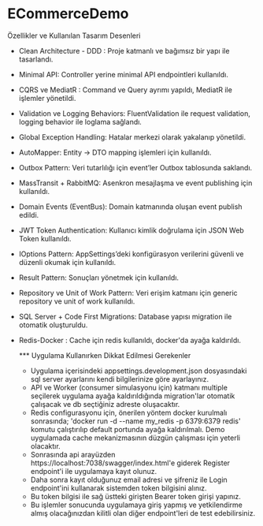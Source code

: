# ECommerceDemo
Özellikler ve Kullanılan Tasarım Desenleri
- Clean Architecture - DDD : Proje katmanlı ve bağımsız bir yapı ile tasarlandı.
- Minimal API: Controller yerine minimal API endpointleri kullanıldı.
- CQRS ve MediatR : Command ve Query ayrımı yapıldı, MediatR ile işlemler yönetildi.
- Validation ve Logging Behaviors: FluentValidation ile request validation, logging behavior ile loglama sağlandı.
- Global Exception Handling: Hatalar merkezi olarak yakalanıp yönetildi.
- AutoMapper: Entity -> DTO mapping işlemleri için kullanıldı.
- Outbox Pattern: Veri tutarlılığı için event’ler Outbox tablosunda saklandı.
- MassTransit + RabbitMQ: Asenkron mesajlaşma ve event publishing için kullanıldı.
- Domain Events (EventBus): Domain katmanında oluşan event publish edildi.
- JWT Token Authentication: Kullanıcı kimlik doğrulama için JSON Web Token kullanıldı.
- IOptions Pattern: AppSettings’deki konfigürasyon verilerini güvenli ve düzenli okumak için kullanıldı.
- Result Pattern: Sonuçları yönetmek için kullanıldı.
- Repository ve Unit of Work Pattern: Veri erişim katmanı için generic repository ve unit of work kullanıldı.
- SQL Server + Code First Migrations: Database yapısı migration ile otomatik oluşturuldu.
- Redis-Docker : Cache için redis kullanıldı, docker'da ayağa kaldırıldı.

  *** Uygulama Kullanırken Dikkat Edilmesi Gerekenler
  - Uygulama içerisindeki appsettings.development.json dosyasındaki sql server ayarlarını kendi bilgilerinize göre ayarlayınız.
  - API ve Worker (consumer simulasyonu için) katmanı multiple seçilerek uygulama ayağa kaldırıldığında migration'lar otomatik çalışacak ve db seçtiğiniz adreste oluşacaktır.
  - Redis configurasyonu için, önerilen yöntem docker kurulmalı sonrasında; 'docker run -d --name my_redis -p 6379:6379 redis' komutu çalıştırılıp default portunda ayağa kaldırılmalı. Demo uygulamada cache mekanizmasının düzgün çalışması için yeterli olacaktır.
  - Sonrasında api arayüzden https://localhost:7038/swagger/index.html'e giderek Register endpoint'i ile uygulamaya kayıt olunuz.
  - Daha sonra kayıt olduğunuz email adresi ve şifreniz ile Login endpoint'ini kullanarak sistemden token bilgisini alınız.
  - Bu token bilgisi ile sağ üstteki girişten Bearer token girişi yapınız.
  - Bu işlemler sonucunda uygulamaya giriş yapmış ve yetkilendirme almış olacağınızdan kilitli olan diğer endpoint'leri de test edebilirsiniz.
